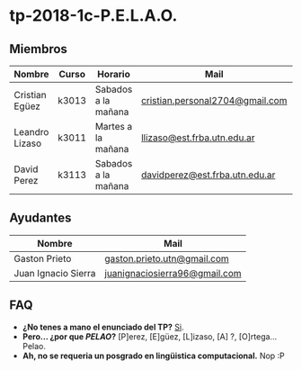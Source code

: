 # tp-2018-1c-P.E.L.A.O.

## Miembros

Nombre | Curso | Horario | Mail | Github
---|---|---|---|---
Cristian Egüez | k3013 | Sabados a la mañana | cristian.personal2704@gmail.com | cristianEguez
Leandro Lizaso | k3011 | Martes a la mañana | llizaso@est.frba.utn.edu.ar | leandrolizaso
David Perez | k3113 | Sabados a la mañana | davidperez@est.frba.utn.edu.ar | davidosvaldoperez

## Ayudantes

Nombre | Mail
---|---|
Gaston Prieto | gaston.prieto.utn@gmail.com
Juan Ignacio Sierra | juanignaciosierra96@gmail.com

## FAQ

- **¿No tenes a mano el enunciado del TP?**
    [Si](https://sisoputnfrba.gitbook.io/re-distinto/).
- **Pero... ¿por que _PELAO_?**
    [P]erez, [E]güez, [L]izaso, [A] ?, [O]rtega... Pelao.
- **Ah, no se requeria un posgrado en lingüistica computacional.**
    Nop :P
